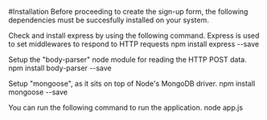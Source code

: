 #Installation
Before proceeding to create the sign-up form, the following dependencies must be succesfully installed on your system.

Check and install express by using the following command. Express is used to set middlewares to respond to HTTP requests
npm install express --save

Setup the "body-parser" node module for reading the HTTP POST data.
npm install body-parser --save

Setup "mongoose", as it sits on top of Node's MongoDB driver.
npm install mongoose --save

You can run the following command to run the application.
node app.js
